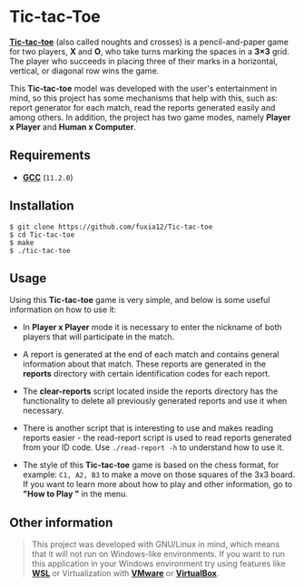 # Tic-tac-Toe

**[Tic-tac-toe](https://tictactoebeast.com/post/what-is-tic-tac-toe-game/ "Tic-tac-toe")** (also called noughts and crosses) is a pencil-and-paper game for two players, **X** and **O**, who take turns marking the spaces in a **3×3** grid. The player who succeeds in placing three of their marks in a horizontal, vertical, or diagonal row wins the game.

This **Tic-tac-toe** model was developed with the user's entertainment in mind, so this project has some mechanisms that help with this, such as: report generator for each match, read the reports generated easily and among others. In addition, the project has two game modes, namely **Player x Player** and **Human x Computer**.

## Requirements

- **[GCC](https://gcc.gnu.org/)** (`11.2.0`)

## Installation

```shell
$ git clone https://github.com/fuxia12/Tic-tac-toe
$ cd Tic-tac-toe
$ make
$ ./tic-tac-toe
```

## Usage

Using this **Tic-tac-toe** game is very simple, and below is some useful information on how to use it:

- In **Player x Player** mode it is necessary to enter the nickname of both players that will participate in the match.

- A report is generated at the end of each match and contains general information about that match. These reports are generated in the **reports** directory with certain identification codes for each report.

- The **clear-reports** script located inside the reports directory has the functionality to delete all previously generated reports and use it when necessary.

- There is another script that is interesting to use and makes reading reports easier - the read-report script is used to read reports generated from your ID code. Use `./read-report -h` to understand how to use it.

- The style of this **Tic-tac-toe** game is based on the chess format, for example: `C1, A2, B3` to make a move on those squares of the 3x3 board. If you want to learn more about how to play and other information, go to **"How to Play "** in the menu.


## Other information

> This project was developed with GNU/Linux in mind, which means that it will not run on Windows-like environments. If you want to run this application in your Windows environment try using features like **[WSL](https://docs.microsoft.com/en-us/windows/wsl/install)** or Virtualization with **[VMware](https://customerconnect.vmware.com/downloads/#all_products)** or **[VirtualBox](https://www.virtualbox.org/wiki/Downloads)**.

